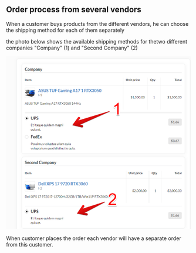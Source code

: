 ## Order process from several vendors

When a customer buys products from the different vendors, he can choose the shipping method for each of them separately

the photo below shows the available shipping methods for thetwo different companies "Company" (1) and "Second Company" (2)

![Shipping methods for each vendor](images/shipping_methods_for_each_vendor.png)

When customer places the order each vendor will have a separate order from this customer.

